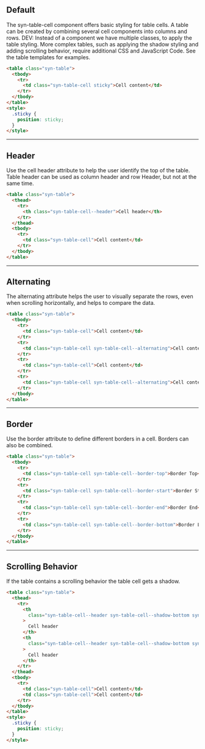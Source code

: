 
## Default

The syn-table-cell component offers basic styling for table cells. A table can be created by combining several cell components into columns and rows. DEV: Instead of a component we have multiple classes, to apply the table styling. More complex tables, such as applying the shadow styling and adding scrolling behavior, require additional CSS and JavaScript Code. See the table templates for examples.

```html
<table class="syn-table">
  <tbody>
    <tr>
      <td class="syn-table-cell sticky">Cell content</td>
    </tr>
  </tbody>
</table>
<style>
  .sticky {
    position: sticky;
  }
</style>

```

---

## Header

Use the cell header attribute to help the user identify the top of the table. Table header can be used as column header and row Header, but not at the same time.

```html
<table class="syn-table">
  <thead>
    <tr>
      <th class="syn-table-cell--header">Cell header</th>
    </tr>
  </thead>
  <tbody>
    <tr>
      <td class="syn-table-cell">Cell content</td>
    </tr>
  </tbody>
</table>

```

---

## Alternating

The alternating attribute helps the user to visually separate the rows, even when scrolling horizontally, and helps to compare the data.

```html
<table class="syn-table">
  <tbody>
    <tr>
      <td class="syn-table-cell">Cell content</td>
    </tr>
    <tr>
      <td class="syn-table-cell syn-table-cell--alternating">Cell content</td>
    </tr>
    <tr>
      <td class="syn-table-cell">Cell content</td>
    </tr>
    <tr>
      <td class="syn-table-cell syn-table-cell--alternating">Cell content</td>
    </tr>
  </tbody>
</table>

```

---

## Border

Use the border attribute to define different borders in a cell. Borders can also be combined.

```html
<table class="syn-table">
  <tbody>
    <tr>
      <td class="syn-table-cell syn-table-cell--border-top">Border Top</td>
    </tr>
    <tr>
      <td class="syn-table-cell syn-table-cell--border-start">Border Start</td>
    </tr>
    <tr>
      <td class="syn-table-cell syn-table-cell--border-end">Border End</td>
    </tr>
    <tr>
      <td class="syn-table-cell syn-table-cell--border-bottom">Border Left</td>
    </tr>
  </tbody>
</table>

```

---

## Scrolling Behavior

If the table contains a scrolling behavior the table cell gets a shadow.

```html
<table class="syn-table">
  <thead>
    <tr>
      <th
        class="syn-table-cell--header syn-table-cell--shadow-bottom syn-table-cell--shadow-active sticky"
      >
        Cell header
      </th>
      <th
        class="syn-table-cell--header syn-table-cell--shadow-bottom syn-table-cell--shadow-active sticky"
      >
        Cell header
      </th>
    </tr>
  </thead>
  <tbody>
    <tr>
      <td class="syn-table-cell">Cell content</td>
      <td class="syn-table-cell">Cell content</td>
    </tr>
  </tbody>
</table>
<style>
  .sticky {
    position: sticky;
  }
</style>

```
